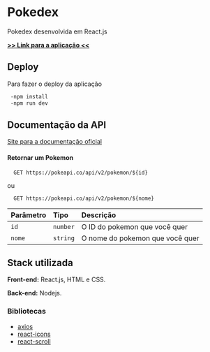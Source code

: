# Pokedex

Pokedex desenvolvida em React.js

**[>> Link para a aplicação <<](https://reactpokemonapi.netlify.app/)**

## Deploy

Para fazer o deploy da aplicação

```bash
 -npm install
 -npm run dev
```

## Documentação da API

[Site para a documentação oficial](https://pokeapi.co/)

#### Retornar um Pokemon

```http
  GET https://pokeapi.co/api/v2/pokemon/${id}
```

ou

```http
  GET https://pokeapi.co/api/v2/pokemon/${nome}
```

| Parâmetro | Tipo     | Descrição                       |
| :-------- | :------- | :------------------------------ |
| `id`      | `number` | O ID do pokemon que você quer   |
| `nome`    | `string` | O nome do pokemon que você quer |

## Stack utilizada

**Front-end:** React.js, HTML e CSS.

**Back-end:** Nodejs.

### Bibliotecas

- [axios](https://axios-http.com/ptbr/docs/intro)
- [react-icons](https://react-icons.github.io/react-icons/)
- [react-scroll](https://www.npmjs.com/package/react-scroll)
